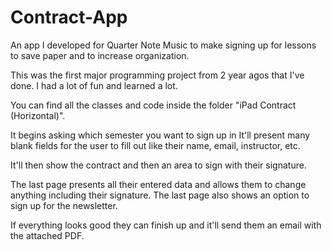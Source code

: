 # Contract-App
An app I developed for Quarter Note Music to make signing up for lessons to save paper and to increase organization.

This was the first major programming project from 2 year agos that I've done. I had a lot of fun and learned a lot. 

You can find all the classes and code inside the folder "iPad Contract (Horizontal)".

It begins asking which semester you want to sign up in
It'll present many blank fields for the user to fill out like their name, email, instructor, etc.

It'll then show the contract and then an area to sign with their signature.

The last page presents all their entered data and allows them to change anything including their signature.
The last page also shows an option to sign up for the newsletter.

If everything looks good they can finish up and it'll send them an email with the attached PDF.
